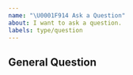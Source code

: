 ```yaml
---
name: "\U0001F914 Ask a Question"
about: I want to ask a question.
labels: type/question
---
```


## General Question

<!--

Before asking a question, make sure you have:

- Googled your question.
- Searched open and closed 
  - Kusion: [GitHub issues](https://github.com/KusionStack/kusion/issues?utf8=%E2%9C%93&q=is%3Aissue)
  - kclvm-go: [GitHub issues](https://github.com/KusionStack/kclvm-go/issues?utf8=%E2%9C%93&q=is%3Aissue)
  - KCLVM: [GitHub issues](https://github.com/KusionStack/KCLVM/issues?utf8=%E2%9C%93&q=is%3Aissue)

- Read the documentation:
  - [Doc](https://kusionstack.io/)
  - [Kusion Readme](https://github.com/KusionStack/kusion)
  - [kclvm-go Readme](https://github.com/KusionStack/kclvm-go)
  - [KCLVM Readme](https://github.com/KusionStack/KCLVM)

-->
